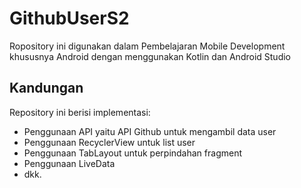 # GithubUserS2

Ropository ini digunakan dalam Pembelajaran Mobile Development 
khususnya Android dengan menggunakan Kotlin dan Android Studio

## Kandungan
Repository ini berisi implementasi:
- Penggunaan API yaitu API Github untuk mengambil data user
- Penggunaan RecyclerView untuk list user
- Penggunaan TabLayout untuk perpindahan fragment
- Penggunaan LiveData
- dkk.
